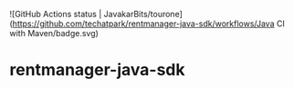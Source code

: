 ![GitHub Actions status | JavakarBits/tourone](https://github.com/techatpark/rentmanager-java-sdk/workflows/Java CI with Maven/badge.svg)
# rentmanager-java-sdk
